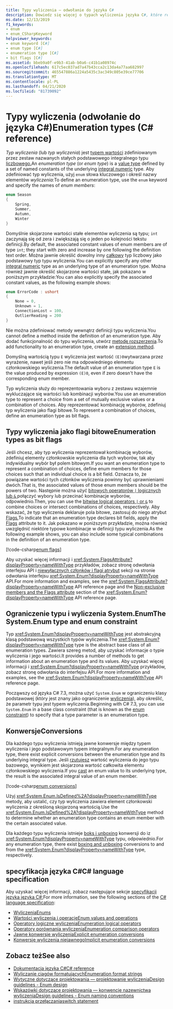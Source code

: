 ```yaml
---
title: Typy wyliczenia — odwołanie do języka C#
description: Dowiedz się więcej o typach wyliczenia języka C#, które reprezentują wybór lub kombinację opcji
ms.date: 12/13/2019
f1_keywords:
- enum
- enum_CSharpKeyword
helpviewer_keywords:
- enum keyword [C#]
- enum type [C#]
- enumeration type [C#]
- bit flags [C#]
ms.assetid: bbeb9a0f-e9b3-41ab-b0a6-c41b1a08974c
ms.openlocfilehash: 617c5ec037ad7a47b43cca2c13da4a77aa682997
ms.sourcegitcommit: 465547886a1224a5435c3ac349c805e39ce77706
ms.translationtype: MT
ms.contentlocale: pl-PL
ms.lasthandoff: 04/21/2020
ms.locfileid: "81739092"
---
```

# <a name="enumeration-types-c-reference"></a><span data-ttu-id="1c057-103">Typy wyliczenia (odwołanie do języka C#)</span><span class="sxs-lookup"><span data-stu-id="1c057-103">Enumeration types (C# reference)</span></span>

<span data-ttu-id="1c057-104">*Typ wyliczenia* (lub *typ wyliczenia*) jest [typem wartości](value-types.md) zdefiniowanym przez zestaw nazwanych stałych podstawowego integralnego typu [liczbowego.](integral-numeric-types.md)</span><span class="sxs-lookup"><span data-stu-id="1c057-104">An *enumeration type* (or *enum type*) is a [value type](value-types.md) defined by a set of named constants of the underlying [integral numeric](integral-numeric-types.md) type.</span></span> <span data-ttu-id="1c057-105">Aby zdefiniować typ wyliczenia, użyj `enum` słowa kluczowego i określ nazwy elementów *wyliczenia:*</span><span class="sxs-lookup"><span data-stu-id="1c057-105">To define an enumeration type, use the `enum` keyword and specify the names of *enum members*:</span></span>

```csharp
enum Season
{
    Spring,
    Summer,
    Autumn,
    Winter
}
```

<span data-ttu-id="1c057-106">Domyślnie skojarzone wartości stałe elementów wyliczenia są typu; `int` zaczynają się od zera i zwiększają się o jeden po kolejności tekstu definicji.</span><span class="sxs-lookup"><span data-stu-id="1c057-106">By default, the associated constant values of enum members are of type `int`; they start with zero and increase by one following the definition text order.</span></span> <span data-ttu-id="1c057-107">Można jawnie określić dowolny inny [całkowy](integral-numeric-types.md) typ liczbowy jako podstawowy typ typu wyliczenia.</span><span class="sxs-lookup"><span data-stu-id="1c057-107">You can explicitly specify any other [integral numeric](integral-numeric-types.md) type as an underlying type of an enumeration type.</span></span> <span data-ttu-id="1c057-108">Można również jawnie określić skojarzone wartości stałe, jak pokazano w poniższym przykładzie:</span><span class="sxs-lookup"><span data-stu-id="1c057-108">You can also explicitly specify the associated constant values, as the following example shows:</span></span>

```csharp
enum ErrorCode : ushort
{
    None = 0,
    Unknown = 1,
    ConnectionLost = 100,
    OutlierReading = 200
}
```

<span data-ttu-id="1c057-109">Nie można zdefiniować metody wewnątrz definicji typu wyliczenia.</span><span class="sxs-lookup"><span data-stu-id="1c057-109">You cannot define a method inside the definition of an enumeration type.</span></span> <span data-ttu-id="1c057-110">Aby dodać funkcjonalność do typu wyliczenia, utwórz [metodę rozszerzenia](../../programming-guide/classes-and-structs/extension-methods.md).</span><span class="sxs-lookup"><span data-stu-id="1c057-110">To add functionality to an enumeration type, create an [extension method](../../programming-guide/classes-and-structs/extension-methods.md).</span></span>

<span data-ttu-id="1c057-111">Domyślną wartością typu `E` wyliczenia jest wartość `(E)0`wytwarzana przez wyrażenie, nawet jeśli zero nie ma odpowiedniego elementu członkowskiego wyliczenia.</span><span class="sxs-lookup"><span data-stu-id="1c057-111">The default value of an enumeration type `E` is the value produced by expression `(E)0`, even if zero doesn't have the corresponding enum member.</span></span>

<span data-ttu-id="1c057-112">Typ wyliczenia służy do reprezentowania wyboru z zestawu wzajemnie wykluczające się wartości lub kombinacji wyborów.</span><span class="sxs-lookup"><span data-stu-id="1c057-112">You use an enumeration type to represent a choice from a set of mutually exclusive values or a combination of choices.</span></span> <span data-ttu-id="1c057-113">Aby reprezentować kombinację wyborów, zdefiniuj typ wyliczenia jako flagi bitowe.</span><span class="sxs-lookup"><span data-stu-id="1c057-113">To represent a combination of choices, define an enumeration type as bit flags.</span></span>

## <a name="enumeration-types-as-bit-flags"></a><span data-ttu-id="1c057-114">Typy wyliczenia jako flagi bitowe</span><span class="sxs-lookup"><span data-stu-id="1c057-114">Enumeration types as bit flags</span></span>

<span data-ttu-id="1c057-115">Jeśli chcesz, aby typ wyliczenia reprezentował kombinację wyborów, zdefiniuj elementy członkowskie wyliczenia dla tych wyborów, tak aby indywidualny wybór był polem bitowym.</span><span class="sxs-lookup"><span data-stu-id="1c057-115">If you want an enumeration type to represent a combination of choices, define enum members for those choices such that an individual choice is a bit field.</span></span> <span data-ttu-id="1c057-116">Oznacza to, że powiązane wartości tych członków wyliczenia powinny być uprawnieniami dwóch.</span><span class="sxs-lookup"><span data-stu-id="1c057-116">That is, the associated values of those enum members should be the powers of two.</span></span> <span data-ttu-id="1c057-117">Następnie można użyć [bitowych operatorów `|` logicznych lub `&` ](../operators/bitwise-and-shift-operators.md#enumeration-logical-operators) połączyć wybory lub przecinać kombinacje wyborów, odpowiednio.</span><span class="sxs-lookup"><span data-stu-id="1c057-117">Then, you can use the [bitwise logical operators `|` or `&`](../operators/bitwise-and-shift-operators.md#enumeration-logical-operators) to combine choices or intersect combinations of choices, respectively.</span></span> <span data-ttu-id="1c057-118">Aby wskazać, że typ wyliczenia deklaruje pola bitowe, zastosuj do niego atrybut [Flags.](xref:System.FlagsAttribute)</span><span class="sxs-lookup"><span data-stu-id="1c057-118">To indicate that an enumeration type declares bit fields, apply the [Flags](xref:System.FlagsAttribute) attribute to it.</span></span> <span data-ttu-id="1c057-119">Jak pokazano w poniższym przykładzie, można również uwzględnić niektóre typowe kombinacje w definicji typu wyliczenia.</span><span class="sxs-lookup"><span data-stu-id="1c057-119">As the following example shows, you can also include some typical combinations in the definition of an enumeration type.</span></span>

[!code-csharp[enum flags](snippets/EnumType.cs#Flags)]

<span data-ttu-id="1c057-120">Aby uzyskać więcej informacji i <xref:System.FlagsAttribute?displayProperty=nameWithType> przykładów, zobacz stronę odwołania interfejsu API i [niewyłącznych członków i flagi atrybut](/dotnet/api/system.enum#non-exclusive-members-and-the-flags-attribute) sekcji na stronie odwołania interfejsu <xref:System.Enum?displayProperty=nameWithType> API.</span><span class="sxs-lookup"><span data-stu-id="1c057-120">For more information and examples, see the <xref:System.FlagsAttribute?displayProperty=nameWithType> API reference page and the [Non-exclusive members and the Flags attribute](/dotnet/api/system.enum#non-exclusive-members-and-the-flags-attribute) section of the <xref:System.Enum?displayProperty=nameWithType> API reference page.</span></span>

## <a name="the-systemenum-type-and-enum-constraint"></a><span data-ttu-id="1c057-121">Ograniczenie typu i wyliczenia System.Enum</span><span class="sxs-lookup"><span data-stu-id="1c057-121">The System.Enum type and enum constraint</span></span>

<span data-ttu-id="1c057-122">Typ <xref:System.Enum?displayProperty=nameWithType> jest abstrakcyjną klasą podstawową wszystkich typów wyliczenia.</span><span class="sxs-lookup"><span data-stu-id="1c057-122">The <xref:System.Enum?displayProperty=nameWithType> type is the abstract base class of all enumeration types.</span></span> <span data-ttu-id="1c057-123">Zawiera szereg metod, aby uzyskać informacje o typie wyliczenia i jego wartości.</span><span class="sxs-lookup"><span data-stu-id="1c057-123">It provides a number of methods to get information about an enumeration type and its values.</span></span> <span data-ttu-id="1c057-124">Aby uzyskać więcej informacji i <xref:System.Enum?displayProperty=nameWithType> przykładów, zobacz stronę odwołania do interfejsu API.</span><span class="sxs-lookup"><span data-stu-id="1c057-124">For more information and examples, see the <xref:System.Enum?displayProperty=nameWithType> API reference page.</span></span>

<span data-ttu-id="1c057-125">Począwszy od języka C# 7.3, można użyć `System.Enum` w ograniczeniu klasy podstawowej (który jest znany jako ograniczenie [wyliczenia](../../programming-guide/generics/constraints-on-type-parameters.md#enum-constraints)), aby określić, że parametr typu jest typem wyliczenia.</span><span class="sxs-lookup"><span data-stu-id="1c057-125">Beginning with C# 7.3, you can use `System.Enum` in a base class constraint (that is known as the [enum constraint](../../programming-guide/generics/constraints-on-type-parameters.md#enum-constraints)) to specify that a type parameter is an enumeration type.</span></span>

## <a name="conversions"></a><span data-ttu-id="1c057-126">Konwersje</span><span class="sxs-lookup"><span data-stu-id="1c057-126">Conversions</span></span>

<span data-ttu-id="1c057-127">Dla każdego typu wyliczenia istnieją jawne konwersje między typem wyliczenia i jego podstawowym typem integralnym.</span><span class="sxs-lookup"><span data-stu-id="1c057-127">For any enumeration type, there exist explicit conversions between the enumeration type and its underlying integral type.</span></span> <span data-ttu-id="1c057-128">Jeśli [rzutujesz](../operators/type-testing-and-cast.md#cast-expression) wartość wyliczenia do jego typu bazowego, wynikiem jest skojarzona wartość całkowita elementu członkowskiego wyliczenia.</span><span class="sxs-lookup"><span data-stu-id="1c057-128">If you [cast](../operators/type-testing-and-cast.md#cast-expression) an enum value to its underlying type, the result is the associated integral value of an enum member.</span></span>

[!code-csharp[enum conversions](snippets/EnumType.cs#Conversions)]

<span data-ttu-id="1c057-129">Użyj <xref:System.Enum.IsDefined%2A?displayProperty=nameWithType> metody, aby ustalić, czy typ wyliczenia zawiera element członkowski wyliczenia z określoną skojarzoną wartością.</span><span class="sxs-lookup"><span data-stu-id="1c057-129">Use the <xref:System.Enum.IsDefined%2A?displayProperty=nameWithType> method to determine whether an enumeration type contains an enum member with the certain associated value.</span></span>

<span data-ttu-id="1c057-130">Dla każdego typu wyliczenia istnieje [boks i unboxing](../../programming-guide/types/boxing-and-unboxing.md) konwersji do iz <xref:System.Enum?displayProperty=nameWithType> typu, odpowiednio.</span><span class="sxs-lookup"><span data-stu-id="1c057-130">For any enumeration type, there exist [boxing and unboxing](../../programming-guide/types/boxing-and-unboxing.md) conversions to and from the <xref:System.Enum?displayProperty=nameWithType> type, respectively.</span></span>

## <a name="c-language-specification"></a><span data-ttu-id="1c057-131">specyfikacja języka C#</span><span class="sxs-lookup"><span data-stu-id="1c057-131">C# language specification</span></span>

<span data-ttu-id="1c057-132">Aby uzyskać więcej informacji, zobacz następujące sekcje [specyfikacji języka języka C#:](~/_csharplang/spec/introduction.md)</span><span class="sxs-lookup"><span data-stu-id="1c057-132">For more information, see the following sections of the [C# language specification](~/_csharplang/spec/introduction.md):</span></span>

- [<span data-ttu-id="1c057-133">Wyliczenia</span><span class="sxs-lookup"><span data-stu-id="1c057-133">Enums</span></span>](~/_csharplang/spec/enums.md)
- [<span data-ttu-id="1c057-134">Wartości wyliczenia i operacje</span><span class="sxs-lookup"><span data-stu-id="1c057-134">Enum values and operations</span></span>](~/_csharplang/spec/enums.md#enum-values-and-operations)
- [<span data-ttu-id="1c057-135">Operatory logiczne wyliczenia</span><span class="sxs-lookup"><span data-stu-id="1c057-135">Enumeration logical operators</span></span>](~/_csharplang/spec/expressions.md#enumeration-logical-operators)
- [<span data-ttu-id="1c057-136">Operatory porównania wyliczenia</span><span class="sxs-lookup"><span data-stu-id="1c057-136">Enumeration comparison operators</span></span>](~/_csharplang/spec/expressions.md#enumeration-comparison-operators)
- [<span data-ttu-id="1c057-137">Jawne konwersje wyliczenia</span><span class="sxs-lookup"><span data-stu-id="1c057-137">Explicit enumeration conversions</span></span>](~/_csharplang/spec/conversions.md#explicit-enumeration-conversions)
- [<span data-ttu-id="1c057-138">Konwersje wyliczenia niejawnego</span><span class="sxs-lookup"><span data-stu-id="1c057-138">Implicit enumeration conversions</span></span>](~/_csharplang/spec/conversions.md#implicit-enumeration-conversions)

## <a name="see-also"></a><span data-ttu-id="1c057-139">Zobacz też</span><span class="sxs-lookup"><span data-stu-id="1c057-139">See also</span></span>

- [<span data-ttu-id="1c057-140">Dokumentacja języka C#</span><span class="sxs-lookup"><span data-stu-id="1c057-140">C# reference</span></span>](../index.md)
- [<span data-ttu-id="1c057-141">Wyliczanie ciągów formatujących</span><span class="sxs-lookup"><span data-stu-id="1c057-141">Enumeration format strings</span></span>](../../../standard/base-types/enumeration-format-strings.md)
- [<span data-ttu-id="1c057-142">Wytyczne dotyczące projektowania — projektowanie wyliczenia</span><span class="sxs-lookup"><span data-stu-id="1c057-142">Design guidelines - Enum design</span></span>](../../../standard/design-guidelines/enum.md)
- [<span data-ttu-id="1c057-143">Wskazówki dotyczące projektowania — konwencje nazewnictwa wyliczenia</span><span class="sxs-lookup"><span data-stu-id="1c057-143">Design guidelines - Enum naming conventions</span></span>](../../../standard/design-guidelines/names-of-classes-structs-and-interfaces.md#naming-enumerations)
- [<span data-ttu-id="1c057-144">instrukcja przełączania</span><span class="sxs-lookup"><span data-stu-id="1c057-144">switch statement</span></span>](../keywords/switch.md)
